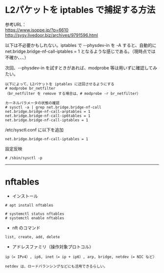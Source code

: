 # L2パケットを iptables で捕捉する方法

参考URL：  
https://www.isoppe.jp/?p=6610  
http://sysy.livedoor.biz/archives/9791596.html

以下は不必要かもしれない。iptables で --physdev-in を -A すると、自動的に net.bridge.bridge-nf-call-iptables = 1 となるような感じである。（現時点では不確か、、、）

次回、--physdev-in を試すときがあれば、modprobe 等は用いずに確認してみたい。

```
以下によって、L2パケットを iptables に迂回させるようにする
# modprobe br_netfilter
（br_netfilter を remove する場合は、# modprobe -r br_netfilter）

カーネルパラメータの状態の確認
# sysctl -a | grep net.bridge.bridge-nf-call
net.bridge.bridge-nf-call-arptables = 1
net.bridge.bridge-nf-call-ip6tables = 1
net.bridge.bridge-nf-call-iptables = 1
```

/etc/sysctl.conf に以下を追加
```
net.bridge.bridge-nf-call-iptables = 1
```

設定反映
```
# /sbin/sysctl -p
```

---
# nftables

* インストール
```
# apt install nftables

# systemctl status nftables
# systemctl enable nftables
```

* nft のコマンド
```
list, create, add, delete
```

* アドレスファミリ（操作対象プロトコル）
```
ip（= IPv4）, ip6, inet（= ip + ip6）, arp, bridge, netdev（= NIC など）

netdev は、ロードバランシングなどにも活用できるらしい。
```
